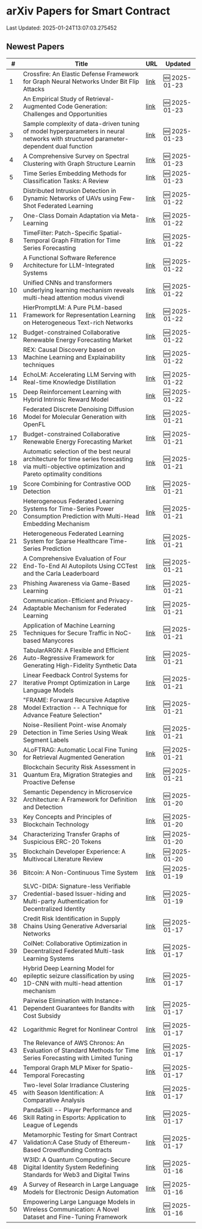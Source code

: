 # arXiv Papers for Smart Contract

Last Updated: 2025-01-24T13:07:03.275452

## Newest Papers

|\#|Title|URL|Updated|
|---|---|---|---|
|1|Crossfire: An Elastic Defense Framework for Graph Neural Networks Under Bit Flip Attacks|[link](http://arxiv.org/abs/2501.13776v1)|🆕 2025-01-23|
|2|An Empirical Study of Retrieval-Augmented Code Generation: Challenges and Opportunities|[link](http://arxiv.org/abs/2501.13742v1)|🆕 2025-01-23|
|3|Sample complexity of data-driven tuning of model hyperparameters in neural networks with structured parameter-dependent dual function|[link](http://arxiv.org/abs/2501.13734v1)|🆕 2025-01-23|
|4|A Comprehensive Survey on Spectral Clustering with Graph Structure Learnin|[link](http://arxiv.org/abs/2501.13597v1)|🆕 2025-01-23|
|5|Time Series Embedding Methods for Classification Tasks: A Review|[link](http://arxiv.org/abs/2501.13392v1)|🆕 2025-01-23|
|6|Distributed Intrusion Detection in Dynamic Networks of UAVs using Few-Shot Federated Learning|[link](http://arxiv.org/abs/2501.13213v1)|🆕 2025-01-22|
|7|One-Class Domain Adaptation via Meta-Learning|[link](http://arxiv.org/abs/2501.13052v1)|🆕 2025-01-22|
|8|TimeFilter: Patch-Specific Spatial-Temporal Graph Filtration for Time Series Forecasting|[link](http://arxiv.org/abs/2501.13041v1)|🆕 2025-01-22|
|9|A Functional Software Reference Architecture for LLM-Integrated Systems|[link](http://arxiv.org/abs/2501.12904v1)|🆕 2025-01-22|
|10|Unified CNNs and transformers underlying learning mechanism reveals multi-head attention modus vivendi|[link](http://arxiv.org/abs/2501.12900v1)|🆕 2025-01-22|
|11|HierPromptLM: A Pure PLM-based Framework for Representation Learning on Heterogeneous Text-rich Networks|[link](http://arxiv.org/abs/2501.12857v1)|🆕 2025-01-22|
|12|Budget-constrained Collaborative Renewable Energy Forecasting Market|[link](http://arxiv.org/abs/2501.12367v2)|🆕 2025-01-22|
|13|REX: Causal Discovery based on Machine Learning and Explainability techniques|[link](http://arxiv.org/abs/2501.12706v1)|🆕 2025-01-22|
|14|EchoLM: Accelerating LLM Serving with Real-time Knowledge Distillation|[link](http://arxiv.org/abs/2501.12689v1)|🆕 2025-01-22|
|15|Deep Reinforcement Learning with Hybrid Intrinsic Reward Model|[link](http://arxiv.org/abs/2501.12627v1)|🆕 2025-01-22|
|16|Federated Discrete Denoising Diffusion Model for Molecular Generation with OpenFL|[link](http://arxiv.org/abs/2501.12523v1)|🆕 2025-01-21|
|17|Budget-constrained Collaborative Renewable Energy Forecasting Market|[link](http://arxiv.org/abs/2501.12367v1)|🆕 2025-01-21|
|18|Automatic selection of the best neural architecture for time series forecasting via multi-objective optimization and Pareto optimality conditions|[link](http://arxiv.org/abs/2501.12215v1)|🆕 2025-01-21|
|19|Score Combining for Contrastive OOD Detection|[link](http://arxiv.org/abs/2501.12204v1)|🆕 2025-01-21|
|20|Heterogeneous Federated Learning Systems for Time-Series Power Consumption Prediction with Multi-Head Embedding Mechanism|[link](http://arxiv.org/abs/2501.12136v1)|🆕 2025-01-21|
|21|Heterogeneous Federated Learning System for Sparse Healthcare Time-Series Prediction|[link](http://arxiv.org/abs/2501.12125v1)|🆕 2025-01-21|
|22|A Comprehensive Evaluation of Four End-To-End AI Autopilots Using CCTest and the Carla Leaderboard|[link](http://arxiv.org/abs/2501.12090v1)|🆕 2025-01-21|
|23|Phishing Awareness via Game-Based Learning|[link](http://arxiv.org/abs/2501.12077v1)|🆕 2025-01-21|
|24|Communication-Efficient and Privacy-Adaptable Mechanism for Federated Learning|[link](http://arxiv.org/abs/2501.12046v1)|🆕 2025-01-21|
|25|Application of Machine Learning Techniques for Secure Traffic in NoC-based Manycores|[link](http://arxiv.org/abs/2501.12034v1)|🆕 2025-01-21|
|26|TabularARGN: A Flexible and Efficient Auto-Regressive Framework for Generating High-Fidelity Synthetic Data|[link](http://arxiv.org/abs/2501.12012v1)|🆕 2025-01-21|
|27|Linear Feedback Control Systems for Iterative Prompt Optimization in Large Language Models|[link](http://arxiv.org/abs/2501.11979v1)|🆕 2025-01-21|
|28|"FRAME: Forward Recursive Adaptive Model Extraction -- A Technique for Advance Feature Selection"|[link](http://arxiv.org/abs/2501.11972v1)|🆕 2025-01-21|
|29|Noise-Resilient Point-wise Anomaly Detection in Time Series Using Weak Segment Labels|[link](http://arxiv.org/abs/2501.11959v1)|🆕 2025-01-21|
|30|ALoFTRAG: Automatic Local Fine Tuning for Retrieval Augmented Generation|[link](http://arxiv.org/abs/2501.11929v1)|🆕 2025-01-21|
|31|Blockchain Security Risk Assessment in Quantum Era, Migration Strategies and Proactive Defense|[link](http://arxiv.org/abs/2501.11798v1)|🆕 2025-01-21|
|32|Semantic Dependency in Microservice Architecture: A Framework for Definition and Detection|[link](http://arxiv.org/abs/2501.11787v1)|🆕 2025-01-20|
|33|Key Concepts and Principles of Blockchain Technology|[link](http://arxiv.org/abs/2501.11707v1)|🆕 2025-01-20|
|34|Characterizing Transfer Graphs of Suspicious ERC-20 Tokens|[link](http://arxiv.org/abs/2501.11668v1)|🆕 2025-01-20|
|35|Blockchain Developer Experience: A Multivocal Literature Review|[link](http://arxiv.org/abs/2501.11431v1)|🆕 2025-01-20|
|36|Bitcoin: A Non-Continuous Time System|[link](http://arxiv.org/abs/2501.11091v1)|🆕 2025-01-19|
|37|SLVC-DIDA: Signature-less Verifiable Credential-based Issuer-hiding and Multi-party Authentication for Decentralized Identity|[link](http://arxiv.org/abs/2501.11052v1)|🆕 2025-01-19|
|38|Credit Risk Identification in Supply Chains Using Generative Adversarial Networks|[link](http://arxiv.org/abs/2501.10348v1)|🆕 2025-01-17|
|39|ColNet: Collaborative Optimization in Decentralized Federated Multi-task Learning Systems|[link](http://arxiv.org/abs/2501.10347v1)|🆕 2025-01-17|
|40|Hybrid Deep Learning Model for epileptic seizure classification by using 1D-CNN with multi-head attention mechanism|[link](http://arxiv.org/abs/2501.10342v1)|🆕 2025-01-17|
|41|Pairwise Elimination with Instance-Dependent Guarantees for Bandits with Cost Subsidy|[link](http://arxiv.org/abs/2501.10290v1)|🆕 2025-01-17|
|42|Logarithmic Regret for Nonlinear Control|[link](http://arxiv.org/abs/2501.10261v1)|🆕 2025-01-17|
|43|The Relevance of AWS Chronos: An Evaluation of Standard Methods for Time Series Forecasting with Limited Tuning|[link](http://arxiv.org/abs/2501.10216v1)|🆕 2025-01-17|
|44|Temporal Graph MLP Mixer for Spatio-Temporal Forecasting|[link](http://arxiv.org/abs/2501.10214v1)|🆕 2025-01-17|
|45|Two-level Solar Irradiance Clustering with Season Identification: A Comparative Analysis|[link](http://arxiv.org/abs/2501.10084v1)|🆕 2025-01-17|
|46|PandaSkill -- Player Performance and Skill Rating in Esports: Application to League of Legends|[link](http://arxiv.org/abs/2501.10049v1)|🆕 2025-01-17|
|47|Metamorphic Testing for Smart Contract Validation:A Case Study of Ethereum-Based Crowdfunding Contracts|[link](http://arxiv.org/abs/2501.09955v1)|🆕 2025-01-17|
|48|W3ID: A Quantum Computing-Secure Digital Identity System Redefining Standards for Web3 and Digital Twins|[link](http://arxiv.org/abs/2501.09802v1)|🆕 2025-01-16|
|49|A Survey of Research in Large Language Models for Electronic Design Automation|[link](http://arxiv.org/abs/2501.09655v1)|🆕 2025-01-16|
|50|Empowering Large Language Models in Wireless Communication: A Novel Dataset and Fine-Tuning Framework|[link](http://arxiv.org/abs/2501.09631v1)|🆕 2025-01-16|
